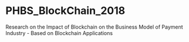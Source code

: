 # PHBS_BlockChain_2018
Research on the Impact of Blockchain on the Business Model of Payment Industry - Based on Blockchain Applications

